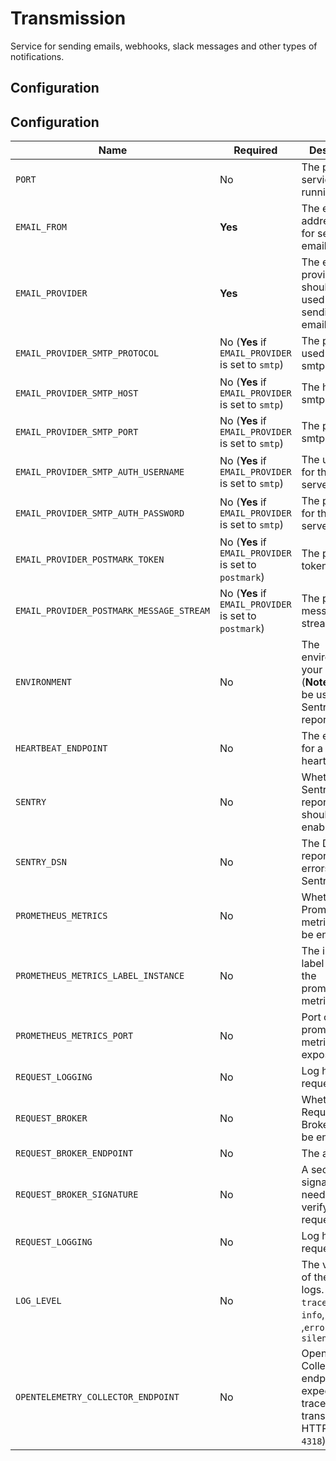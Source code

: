 # Transmission

Service for sending emails, webhooks, slack messages and other types of notifications.

## Configuration

## Configuration

| Name                                     | Required                                              | Description                                                                                              | Example Value                                        |
| ---------------------------------------- | ----------------------------------------------------- | -------------------------------------------------------------------------------------------------------- | ---------------------------------------------------- |
| `PORT`                                   | No                                                    | The port this service is running on.                                                                     | `6260`                                               |
| `EMAIL_FROM`                             | **Yes**                                               | The email address used for sending emails                                                                | `kamil@graphql-hive.com`                             |
| `EMAIL_PROVIDER`                         | **Yes**                                               | The email provider that should be used for sending emails.                                               | `smtp` or `postmark` or `mock`                       |
| `EMAIL_PROVIDER_SMTP_PROTOCOL`           | No (**Yes** if `EMAIL_PROVIDER` is set to `smtp`)     | The protocol used for the smtp server                                                                    | `smtp` or `smtps`                                    |
| `EMAIL_PROVIDER_SMTP_HOST`               | No (**Yes** if `EMAIL_PROVIDER` is set to `smtp`)     | The host of the smtp server                                                                              | `127.0.0.1`                                          |
| `EMAIL_PROVIDER_SMTP_PORT`               | No (**Yes** if `EMAIL_PROVIDER` is set to `smtp`)     | The port of the smtp server                                                                              | `25`                                                 |
| `EMAIL_PROVIDER_SMTP_AUTH_USERNAME`      | No (**Yes** if `EMAIL_PROVIDER` is set to `smtp`)     | The username for the smtp server.                                                                        | `letmein`                                            |
| `EMAIL_PROVIDER_SMTP_AUTH_PASSWORD`      | No (**Yes** if `EMAIL_PROVIDER` is set to `smtp`)     | The password for the smtp server.                                                                        | `letmein`                                            |
| `EMAIL_PROVIDER_POSTMARK_TOKEN`          | No (**Yes** if `EMAIL_PROVIDER` is set to `postmark`) | The postmark token.                                                                                      | `abcdefg123`                                         |
| `EMAIL_PROVIDER_POSTMARK_MESSAGE_STREAM` | No (**Yes** if `EMAIL_PROVIDER` is set to `postmark`) | The postmark message stream.                                                                             | `abcdefg123`                                         |
| `ENVIRONMENT`                            | No                                                    | The environment of your Hive app. (**Note:** This will be used for Sentry reporting.)                    | `staging`                                            |
| `HEARTBEAT_ENDPOINT`                     | No                                                    | The endpoint for a heartbeat.                                                                            | `http://127.0.0.1:6969/heartbeat`                    |
| `SENTRY`                                 | No                                                    | Whether Sentry error reporting should be enabled.                                                        | `1` (enabled) or `0` (disabled)                      |
| `SENTRY_DSN`                             | No                                                    | The DSN for reporting errors to Sentry.                                                                  | `https://dooobars@o557896.ingest.sentry.io/12121212` |
| `PROMETHEUS_METRICS`                     | No                                                    | Whether Prometheus metrics should be enabled                                                             | `1` (enabled) or `0` (disabled)                      |
| `PROMETHEUS_METRICS_LABEL_INSTANCE`      | No                                                    | The instance label added for the prometheus metrics.                                                     | `emails`                                             |
| `PROMETHEUS_METRICS_PORT`                | No                                                    | Port on which prometheus metrics are exposed                                                             | Defaults to `10254`                                  |
| `REQUEST_LOGGING`                        | No                                                    | Log http requests                                                                                        | `1` (enabled) or `0` (disabled)                      |
| `REQUEST_BROKER`                         | No                                                    | Whether Request Broker should be enabled.                                                                | `1` (enabled) or `0` (disabled)                      |
| `REQUEST_BROKER_ENDPOINT`                | No                                                    | The address                                                                                              | `https://broker.worker.dev`                          |
| `REQUEST_BROKER_SIGNATURE`               | No                                                    | A secret signature needed to verify the request origin                                                   | `hbsahdbzxch123`                                     |
| `REQUEST_LOGGING`                        | No                                                    | Log http requests                                                                                        | `1` (enabled) or `0` (disabled)                      |
| `LOG_LEVEL`                              | No                                                    | The verbosity of the service logs. One of `trace`, `debug`, `info`, `warn` ,`error`, `fatal` or `silent` | `info` (default)                                     |
| `OPENTELEMETRY_COLLECTOR_ENDPOINT`       | No                                                    | OpenTelemetry Collector endpoint. The expected traces transport is HTTP (port `4318`).                   | `http://localhost:4318/v1/traces`                    |
